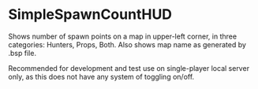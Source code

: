 # SimpleSpawnCountHUD

Shows number of spawn points on a map in upper-left corner, in three categories: Hunters, Props, Both. Also shows map name as generated by .bsp file.

Recommended for development and test use on single-player local server only, as this does not have any system of toggling on/off.
